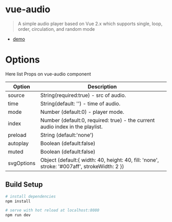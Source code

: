 # vue-audio

> A simple audio player based on Vue 2.x which supports single, loop, order, circulation, and random mode

* [demo](https://ginmu.github.io/vue-audio/)

# Options

Here list Props on vue-audio component

| Option | Description |
| ----- | ----- |
| source | String(required:true) - src of audio. |
| time | String(default: '') - time of audio. |
| mode | Number (default:0) - player mode. |
| index | Number (default:0, required: true) - the current audio index in the playlist.  |
| preload | String (default:'none') |
| autoplay | Boolean (default:false) |
| muted | Boolean (default:false) |
| svgOptions | Object (default:{ width: 40, height: 40, fill: 'none', stroke: '#007aff', strokeWidth: 2 }) |



## Build Setup

``` bash
# install dependencies
npm install

# serve with hot reload at localhost:8080
npm run dev

```
